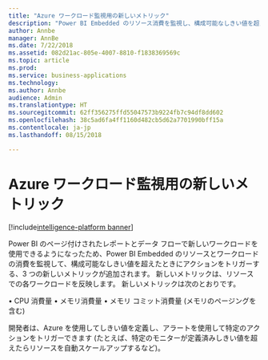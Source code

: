 ```yaml
---
title: "Azure ワークロード監視用の新しいメトリック"
description: "Power BI Embedded のリソース消費を監視し、構成可能なしきい値を超えたときにアクションをトリガーするために、4 つの新しいメトリックが追加されました。"
author: Annbe
manager: AnnBe
ms.date: 7/22/2018
ms.assetid: 082d21ac-805e-4007-8810-f1838369569c
ms.topic: article
ms.prod: 
ms.service: business-applications
ms.technology: 
ms.author: Annbe
audience: Admin
ms.translationtype: HT
ms.sourcegitcommit: 62ff356275ffd55047573b9224fb7c94df8dd602
ms.openlocfilehash: 38c5ad6fa4ff1160d482cb5d62a7701990bff15a
ms.contentlocale: ja-jp
ms.lasthandoff: 08/15/2018

---
```

#  <a name="new-metrics-for-azure-workload-monitoring"></a>Azure ワークロード監視用の新しいメトリック

[!include[intelligence-platform banner](../../includes/intelligence-platform.md)]



Power BI のページ付けされたレポートとデータ フローで新しいワークロードを使用できるようになったため、Power BI Embedded のリソースとワークロードの消費を監視して、構成可能なしきい値を超えたときにアクションをトリガーする、3 つの新しいメトリックが追加されます。 新しいメトリックは、リソースでの各ワークロードを反映します。 新しいメトリックは次のとおりです。

•   CPU 消費量 •   メモリ消費量 •   メモリ コミット消費量 (メモリのページングを含む)

開発者は、Azure を使用してしきい値を定義し、アラートを使用して特定のアクションをトリガーできます (たとえば、特定のモニターが定義済みしきい値を超えたらリソースを自動スケールアップするなど)。

